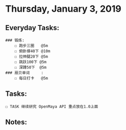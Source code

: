 # Thursday, January 3, 2019

## Everyday Tasks:
    ### 锻炼:
        ☐ 跑步三圈   @5m
        ☐ 俯卧撑40下 @10m
        ☐ 拉伸腿20下 @5m
        ☐ 跳跃100下 @5m
        ☐ 深蹲50下  @5m
    ### 扇贝单词     :
        ☐ 每日打卡   @5m

## Tasks:
    ☐ TASK 继续研究 OpenMaya API 重点放在1.0上面

## Notes:

